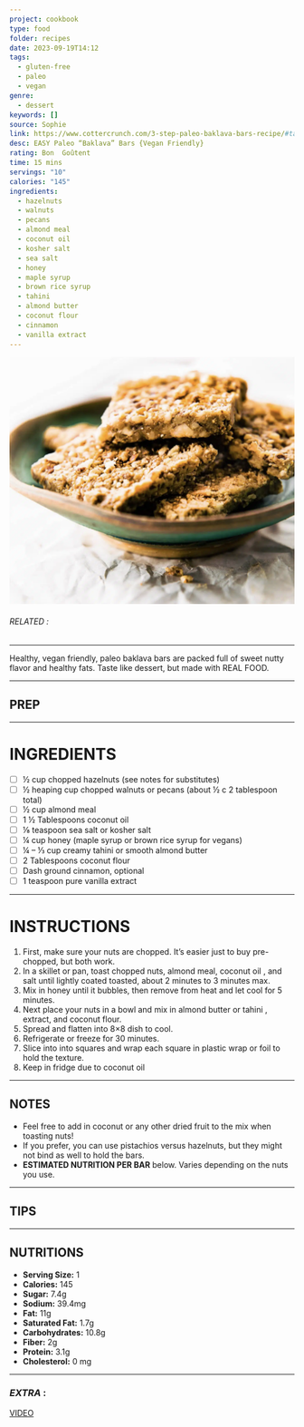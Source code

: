```yaml
---
project: cookbook
type: food
folder: recipes
date: 2023-09-19T14:12
tags:
  - gluten-free
  - paleo
  - vegan
genre:
  - dessert
keywords: []
source: Sophie
link: https://www.cottercrunch.com/3-step-paleo-baklava-bars-recipe/#tasty-recipes-43209
desc: EASY Paleo “Baklava” Bars {Vegan Friendly}
rating: Bon  Goûtent
time: 15 mins
servings: "10"
calories: "145"
ingredients:
  - hazelnuts
  - walnuts
  - pecans
  - almond meal
  - coconut oil
  - kosher salt
  - sea salt
  - honey
  - maple syrup
  - brown rice syrup
  - tahini
  - almond butter
  - coconut flour
  - cinnamon
  - vanilla extract
---
```


![IMAGE](image_177.png)

###### *RELATED* : 
---
Healthy, vegan friendly, paleo baklava bars are packed full of sweet nutty flavor and healthy fats. Taste like dessert, but made with REAL FOOD.

---
## PREP



---
# INGREDIENTS

- [ ] ½ cup chopped hazelnuts (see notes for substitutes)
- [ ] ½ heaping cup chopped walnuts or pecans (about ½ c 2 tablespoon total)
- [ ] ½ cup almond meal
- [ ] 1 ½ Tablespoons coconut oil
- [ ] ⅛ teaspoon sea salt or kosher salt
- [ ] ¼ cup honey (maple syrup or brown rice syrup for vegans)
- [ ] ¼ – ⅓ cup creamy tahini or smooth almond butter
- [ ] 2 Tablespoons coconut flour
- [ ] Dash ground cinnamon, optional
- [ ] 1 teaspoon pure vanilla extract

---
# INSTRUCTIONS

1. First, make sure your nuts are chopped. It’s easier just to buy pre-chopped, but both work.
2. In a skillet or pan, toast chopped nuts, almond meal, coconut oil , and salt until lightly coated toasted, about 2 minutes to 3 minutes max.
3. Mix in honey until it bubbles, then remove from heat and let cool for 5 minutes.
4. Next place your nuts in a bowl and mix in almond butter or tahini , extract, and coconut flour.
5. Spread and flatten into 8×8 dish to cool.
6. Refrigerate or freeze for 30 minutes.
7. Slice into into squares and wrap each square in plastic wrap or foil to hold the texture.
8. Keep in fridge due to coconut oil

---
## NOTES

- Feel free to add in coconut or any other dried fruit to the mix when toasting nuts!
- If you prefer, you can use pistachios versus hazelnuts, but they might not bind as well to hold the bars.
- **ESTIMATED NUTRITION PER BAR** below. Varies depending on the nuts you use.

---
## TIPS



---
## NUTRITIONS

- **Serving Size:** 1
- **Calories:** 145
- **Sugar:** 7.4g
- **Sodium:** 39.4mg
- **Fat:** 11g
- **Saturated Fat:** 1.7g
- **Carbohydrates:** 10.8g
- **Fiber:** 2g
- **Protein:** 3.1g
- **Cholesterol:** 0 mg

---
### *EXTRA* :

[VIDEO](https://www.youtube.com/watch?v=FqIkM_0NrdU)

